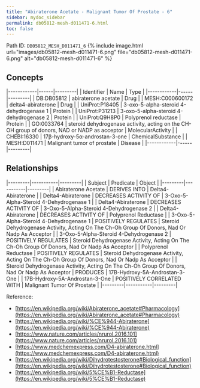 ```yaml
---
title: "Abiraterone Acetate - Malignant Tumor Of Prostate - 6"
sidebar: mydoc_sidebar
permalink: db05812-mesh-d011471-6.html
toc: false 
---
```



Path ID: `DB05812_MESH_D011471_6`
{% include image.html url="images/db05812-mesh-d011471-6.png" file="db05812-mesh-d011471-6.png" alt="db05812-mesh-d011471-6" %}

## Concepts

|------------|------|---------|
| Identifier | Name | Type    |
|------------|------|---------|
| DB:DB05812 | abiraterone acetate | Drug |
| MESH:C000600172 | delta4-abiraterone | Drug |
| UniProt:P18405 | 3-oxo-5-alpha-steroid 4-dehydrogenase 1 | Protein |
| UniProt:P31213 | 3-oxo-5-alpha-steroid 4-dehydrogenase 2 | Protein |
| UniProt:Q9H8P0 | Polyprenol reductase | Protein |
| GO:0033764 | steroid dehydrogenase activity, acting on the CH-OH group of donors, NAD or NADP as acceptor | MolecularActivity |
| CHEBI:16330 | 17β-hydroxy-5α-androstan-3-one | ChemicalSubstance |
| MESH:D011471 | Malignant tumor of prostate | Disease |
|------------|------|---------|

## Relationships

|---------|-----------|---------|
| Subject | Predicate | Object  |
|---------|-----------|---------|
| Abiraterone Acetate | DERIVES INTO | Delta4-Abiraterone |
| Delta4-Abiraterone | DECREASES ACTIVITY OF | 3-Oxo-5-Alpha-Steroid 4-Dehydrogenase 1 |
| Delta4-Abiraterone | DECREASES ACTIVITY OF | 3-Oxo-5-Alpha-Steroid 4-Dehydrogenase 2 |
| Delta4-Abiraterone | DECREASES ACTIVITY OF | Polyprenol Reductase |
| 3-Oxo-5-Alpha-Steroid 4-Dehydrogenase 1 | POSITIVELY REGULATES | Steroid Dehydrogenase Activity, Acting On The Ch-Oh Group Of Donors, Nad Or Nadp As Acceptor |
| 3-Oxo-5-Alpha-Steroid 4-Dehydrogenase 2 | POSITIVELY REGULATES | Steroid Dehydrogenase Activity, Acting On The Ch-Oh Group Of Donors, Nad Or Nadp As Acceptor |
| Polyprenol Reductase | POSITIVELY REGULATES | Steroid Dehydrogenase Activity, Acting On The Ch-Oh Group Of Donors, Nad Or Nadp As Acceptor |
| Steroid Dehydrogenase Activity, Acting On The Ch-Oh Group Of Donors, Nad Or Nadp As Acceptor | PRODUCES | 17Β-Hydroxy-5Α-Androstan-3-One |
| 17Β-Hydroxy-5Α-Androstan-3-One | POSITIVELY CORRELATED WITH | Malignant Tumor Of Prostate |
|---------|-----------|---------|

Reference: 
  - [https://en.wikipedia.org/wiki/Abiraterone_acetate#Pharmacology](https://en.wikipedia.org/wiki/Abiraterone_acetate#Pharmacology)
  - [https://en.wikipedia.org/wiki/%CE%944-Abiraterone](https://en.wikipedia.org/wiki/%CE%944-Abiraterone)
  - [https://www.nature.com/articles/nrurol.2016.101](https://www.nature.com/articles/nrurol.2016.101)
  - [https://www.medchemexpress.com/D4-abiraterone.html](https://www.medchemexpress.com/D4-abiraterone.html)
  - [https://en.wikipedia.org/wiki/Dihydrotestosterone#Biological_function](https://en.wikipedia.org/wiki/Dihydrotestosterone#Biological_function)
  - [https://en.wikipedia.org/wiki/5%CE%B1-Reductase](https://en.wikipedia.org/wiki/5%CE%B1-Reductase)
